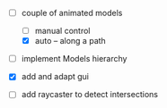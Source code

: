 - [ ] couple of animated models
	- [ ] manual control
	- [x] auto – along a path

- [ ] implement Models hierarchy

- [x] add and adapt gui

- [ ] add raycaster to detect intersections
